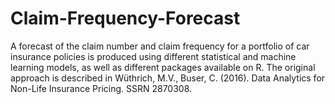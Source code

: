 # Claim-Frequency-Forecast

A forecast of the claim number and claim frequency for a portfolio of car insurance policies is produced using different statistical and machine learning models, as well as different packages available on R. The original approach is described in  Wüthrich, M.V., Buser, C. (2016). Data Analytics for Non-Life Insurance Pricing. SSRN 2870308.
